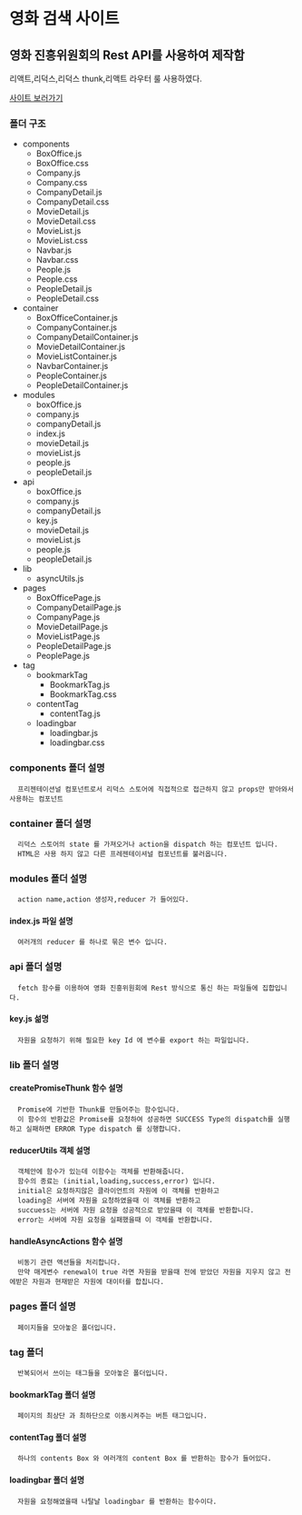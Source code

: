 영화 검색 사이트
=============

영화 진흥위원회의 Rest API를 사용하여 제작함
-------------

  리액트,리덕스,리덕스 thunk,리액트 라우터 룰 사용하였다.

[사이트 보러가기](https://justsicklife.github.io/movie-search-web/)

### 폴더 구조 
* components
  * BoxOffice.js
  * BoxOffice.css
  * Company.js
  * Company.css
  * CompanyDetail.js
  * CompanyDetail.css
  * MovieDetail.js
  * MovieDetail.css
  * MovieList.js
  * MovieList.css
  * Navbar.js
  * Navbar.css
  * People.js
  * People.css
  * PeopleDetail.js
  * PeopleDetail.css
* container
  * BoxOfficeContainer.js
  * CompanyContainer.js
  * CompanyDetailContainer.js
  * MovieDetailContainer.js
  * MovieListContainer.js
  * NavbarContainer.js
  * PeopleContainer.js
  * PeopleDetailContainer.js
* modules
  * boxOffice.js
  * company.js
  * companyDetail.js
  * index.js
  * movieDetail.js
  * movieList.js
  * people.js
  * peopleDetail.js
* api
    * boxOffice.js
    * company.js
    * companyDetail.js
    * key.js
    * movieDetail.js
    * movieList.js
    * people.js
    * peopleDetail.js
 * lib 
    * asyncUtils.js
 * pages
    * BoxOfficePage.js
    * CompanyDetailPage.js
    * CompanyPage.js
    * MovieDetailPage.js
    * MovieListPage.js
    * PeopleDetailPage.js
    * PeoplePage.js
 * tag
    * bookmarkTag
      * BookmarkTag.js
      * BookmarkTag.css
    * contentTag
      * contentTag.js
    * loadingbar
      * loadingbar.js
      * loadingbar.css
### components 폴더 설명
      프리젠테이션널 컴포넌트로서 리덕스 스토어에 직접적으로 접근하지 않고 props만 받아와서 사용하는 컴포넌트
### container 폴더 설명
      리덕스 스토어의 state 를 가져오거나 action을 dispatch 하는 컴포넌트 입니다.
      HTML은 사용 하지 않고 다른 프레젠테이셔널 컴포넌트를 불러옵니다.
### modules 폴더 설명 
      action name,action 생성자,reducer 가 들어있다.
#### index.js 파일 설명
      여러개의 reducer 를 하나로 묶은 변수 입니다.
### api 폴더 설명
      fetch 함수를 이용하여 영화 진흥위원회에 Rest 방식으로 통신 하는 파일들에 집합입니다.
#### key.js 섦명
      자원을 요청하기 위해 필요한 key Id 에 변수를 export 하는 파일입니다.
### lib 폴더 설명
#### createPromiseThunk 함수 설명
      Promise에 기반한 Thunk를 만들어주는 함수입니다.
      이 함수의 반환값은 Promise를 요청하여 성공하면 SUCCESS Type의 dispatch를 실행하고 실패하면 ERROR Type dispatch 를 싱행합니다.
#### reducerUtils 객체 설명
      객체안에 함수가 있는데 이함수는 객체를 반환해줍니다.
      함수의 종료는 (initial,loading,success,error) 입니다.
      initial은 요청하지않은 클라이언트의 자원에 이 객체를 반환하고
      loading은 서버에 자원을 요청하였을때 이 객체를 반환하고
      succuess는 서버에 자원 요청을 성공적으로 받았을때 이 객체를 반환합니다.
      error는 서버에 자원 요청을 실패했을때 이 객체를 반환합니다.
#### handleAsyncActions 함수 설명
      비동기 관련 액션들을 처리합니다.
      만약 매게변수 renewal이 true 라면 자원을 받을때 전에 받았던 자원을 지우지 않고 전에받은 자원과 현재받은 자원에 대이터를 합칩니다.
### pages 폴더 설명
      페이지들을 모아놓은 폴더입니다.
### tag 폴더
      반복되어서 쓰이는 태그들을 모아놓은 폴더입니다.
#### bookmarkTag 폴더 설명
      페이지의 최상단 과 최하단으로 이동시켜주는 버튼 태그입니다.
#### contentTag 폴더 설명
      하나의 contents Box 와 여러개의 content Box 를 반환하는 함수가 들어있다.
#### loadingbar 폴더 설명
      자원을 요청해였을때 나탈날 loadingbar 를 반환하는 함수이다.
     
